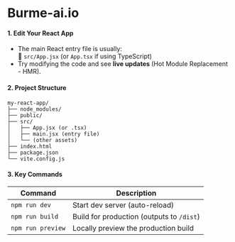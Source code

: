 # Burme-ai.io
#### 1. **Edit Your React App**
- The main React entry file is usually:  
  📁 `src/App.jsx` (or `App.tsx` if using TypeScript)
- Try modifying the code and see **live updates** (Hot Module Replacement - HMR).

#### 2. **Project Structure**
```
my-react-app/
├── node_modules/
├── public/
├── src/
│   ├── App.jsx (or .tsx)
│   ├── main.jsx (entry file)
│   └── (other assets)
├── index.html
├── package.json
└── vite.config.js
```

#### 3. **Key Commands**
| Command | Description |
|---------|-------------|
| `npm run dev` | Start dev server (auto-reload) |
| `npm run build` | Build for production (outputs to `/dist`) |
| `npm run preview` | Locally preview the production build |
